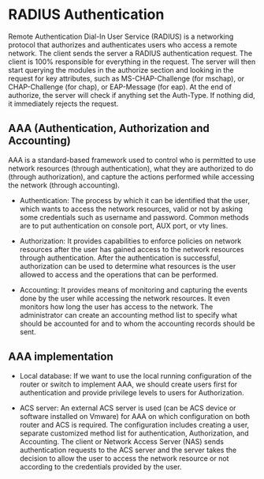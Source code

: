 # RADIUS Authentication

Remote Authentication Dial-In User Service (RADIUS) is a networking protocol that authorizes and authenticates users who access a remote network. The client sends the server a RADIUS authentication request. The client is 100% responsible for everything in the request. The server will then start querying the modules in the authorize section and looking in the request for key attributes, such as MS-CHAP-Challenge (for mschap), or CHAP-Challenge (for chap), or EAP-Message (for eap). At the end of authorize, the server will check if anything set the Auth-Type. If nothing did, it immediately rejects the request.

## AAA (Authentication, Authorization and Accounting)

AAA is a standard-based framework used to control who is permitted to use network resources (through authentication), what they are authorized to do (through authorization), and capture the actions performed while accessing the network (through accounting). 

- Authentication: The process by which it can be identified that the user, which wants to access the network resources, valid or not by asking some credentials such as username and password. Common methods are to put authentication on console port, AUX port, or vty lines. 
    
- Authorization: It provides capabilities to enforce policies on network resources after the user has gained access to the network resources through authentication. After the authentication is successful, authorization can be used to determine what resources is the user allowed to access and the operations that can be performed. 

- Accounting: It provides means of monitoring and capturing the events done by the user while accessing the network resources. It even monitors how long the user has access to the network. The administrator can create an accounting method list to specify what should be accounted for and to whom the accounting records should be sent. 
   
## AAA implementation 

- Local database: If we want to use the local running configuration of the router or switch to implement AAA, we should create users first for authentication and provide privilege levels to users for Authorization. 

- ACS server: An external ACS server is used (can be ACS device or software installed on Vmware) for AAA on which configuration on both router and ACS is required. The configuration includes creating a user, separate customized method list for authentication, Authorization, and Accounting. The client or Network Access Server (NAS) sends authentication requests to the ACS server and the server takes the decision to allow the user to access the network resource or not according to the credentials provided by the user. 

